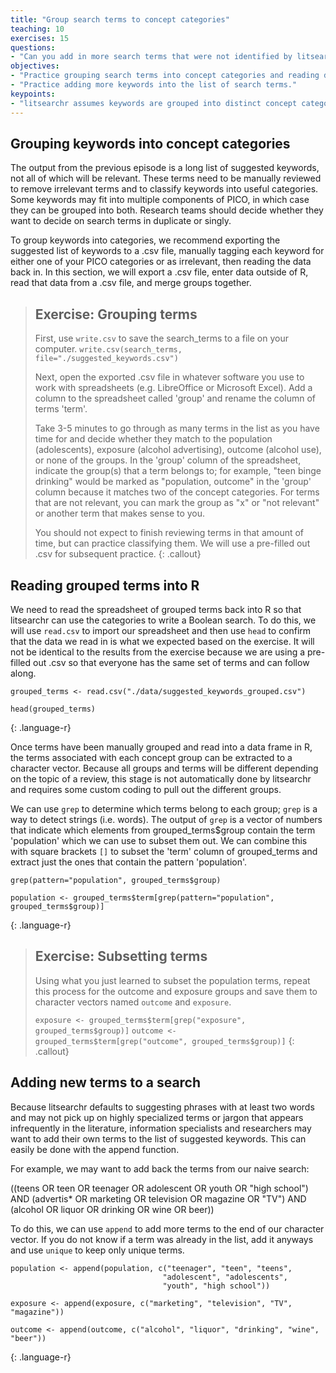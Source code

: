 ```yaml
---
title: "Group search terms to concept categories"
teaching: 10
exercises: 15
questions:
- "Can you add in more search terms that were not identified by litsearchr?"
objectives:
- "Practice grouping search terms into concept categories and reading data."
- "Practice adding more keywords into the list of search terms."
keypoints:
- "litsearchr assumes keywords are grouped into distinct concept categories."
---
```


## Grouping keywords into concept categories

The output from the previous episode is a long list of suggested keywords, not all of which will be relevant. These terms need to be manually reviewed to remove irrelevant terms and to classify keywords into useful categories. Some keywords may fit into multiple components of PICO, in which case they can be grouped into both. Research teams should decide whether they want to decide on search terms in duplicate or singly. 

To group keywords into categories, we recommend exporting the suggested list of keywords to a .csv file, manually tagging each keyword for either one of your PICO categories or as irrelevant, then reading the data back in. In this section, we will export a .csv file, enter data outside of R, read that data from a .csv file, and merge groups together.

> ## Exercise: Grouping terms
> 
> First, use `write.csv` to save the search_terms to a file on your computer. 
> `write.csv(search_terms, file="./suggested_keywords.csv")`
> 
> Next, open the exported .csv file in whatever software you use to work with spreadsheets (e.g. LibreOffice or Microsoft Excel). Add a column to the spreadsheet called 'group' and rename the column of terms 'term'. 
>
> Take 3-5 minutes to go through as many terms in the list as you have time for and decide whether they match to the population (adolescents), exposure (alcohol advertising), outcome (alcohol use), or none of the groups. In the 'group' column of the spreadsheet, indicate the group(s) that a term belongs to; for example, "teen binge drinking" would be marked as "population, outcome" in the 'group' column because it matches two of the concept categories. For terms that are not relevant, you can mark the group as "x" or "not relevant" or another term that makes sense to you.
>
> You should not expect to finish reviewing terms in that amount of time, but can practice classifying them. We will use a pre-filled out .csv for subsequent practice. 
{: .callout}

## Reading grouped terms into R

We need to read the spreadsheet of grouped terms back into R so that litsearchr can use the categories to write a Boolean search. To do this, we will use `read.csv` to import our spreadsheet and then use `head` to confirm that the data we read in is what we expected based on the exercise. It will not be identical to the results from the exercise because we are using a pre-filled out .csv so that everyone has the same set of terms and can follow along.

~~~
grouped_terms <- read.csv("./data/suggested_keywords_grouped.csv")

head(grouped_terms)
~~~
{: .language-r}


Once terms have been manually grouped and read into a data frame in R, the terms associated with each concept group can be extracted to a character vector. Because all groups and terms will be different depending on the topic of a review, this stage is not automatically done by litsearchr and requires some custom coding to pull out the different groups.

We can use `grep` to determine which terms belong to each group; `grep` is a way to detect strings (i.e. words). The output of `grep` is a vector of numbers that indicate which elements from grouped_terms$group contain the term 'population' which we can use to subset them out. We can combine this with square brackets `[]` to subset the 'term' column of grouped_terms and extract just the ones that contain the pattern 'population'.

~~~
grep(pattern="population", grouped_terms$group)

population <- grouped_terms$term[grep(pattern="population", grouped_terms$group)]
~~~
{: .language-r}


> ## Exercise: Subsetting terms
> Using what you just learned to subset the population terms, repeat this process for the outcome and exposure groups and save them to character vectors named `outcome` and `exposure`.
>
> `exposure <- grouped_terms$term[grep("exposure", grouped_terms$group)]`
> `outcome <- grouped_terms$term[grep("outcome", grouped_terms$group)]`
{: .callout}

## Adding new terms to a search

Because litsearchr defaults to suggesting phrases with at least two words and may not pick up on highly specialized terms or jargon that appears infrequently in the literature, information specialists and researchers may want to add their own terms to the list of suggested keywords. This can easily be done with the append function. 

For example, we may want to add back the terms from our naive search:

((teens OR teen OR teenager OR adolescent OR youth OR "high school") AND (advertis* OR marketing OR television OR magazine OR "TV") AND (alcohol OR liquor OR drinking OR wine OR beer))

To do this, we can use `append` to add more terms to the end of our character vector. If you do not know if a term was already in the list, add it anyways and use `unique` to keep only unique terms.


~~~
population <- append(population, c("teenager", "teen", "teens", 
                                  "adolescent", "adolescents", 
                                  "youth", "high school"))

exposure <- append(exposure, c("marketing", "television", "TV", "magazine"))

outcome <- append(outcome, c("alcohol", "liquor", "drinking", "wine", "beer"))
~~~
{: .language-r}
